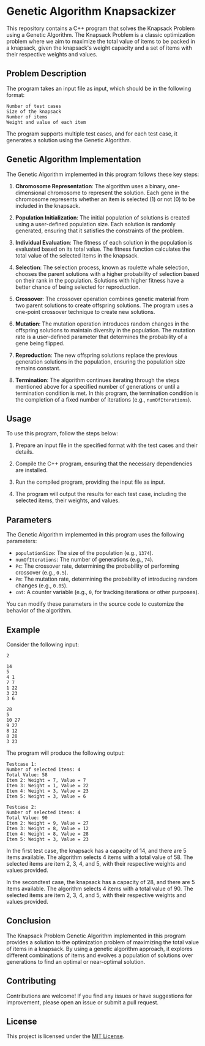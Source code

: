 # Genetic Algorithm Knapsackizer

This repository contains a C++ program that solves the Knapsack Problem using a Genetic Algorithm. The Knapsack Problem is a classic optimization problem where we aim to maximize the total value of items to be packed in a knapsack, given the knapsack's weight capacity and a set of items with their respective weights and values.

## Problem Description

The program takes an input file as input, which should be in the following format:

```
Number of test cases
Size of the knapsack
Number of items
Weight and value of each item
```

The program supports multiple test cases, and for each test case, it generates a solution using the Genetic Algorithm.

## Genetic Algorithm Implementation

The Genetic Algorithm implemented in this program follows these key steps:

1. **Chromosome Representation**: The algorithm uses a binary, one-dimensional chromosome to represent the solution. Each gene in the chromosome represents whether an item is selected (1) or not (0) to be included in the knapsack.

2. **Population Initialization**: The initial population of solutions is created using a user-defined population size. Each solution is randomly generated, ensuring that it satisfies the constraints of the problem.

3. **Individual Evaluation**: The fitness of each solution in the population is evaluated based on its total value. The fitness function calculates the total value of the selected items in the knapsack.

4. **Selection**: The selection process, known as roulette whale selection, chooses the parent solutions with a higher probability of selection based on their rank in the population. Solutions with higher fitness have a better chance of being selected for reproduction.

5. **Crossover**: The crossover operation combines genetic material from two parent solutions to create offspring solutions. The program uses a one-point crossover technique to create new solutions.

6. **Mutation**: The mutation operation introduces random changes in the offspring solutions to maintain diversity in the population. The mutation rate is a user-defined parameter that determines the probability of a gene being flipped.

7. **Reproduction**: The new offspring solutions replace the previous generation solutions in the population, ensuring the population size remains constant.

8. **Termination**: The algorithm continues iterating through the steps mentioned above for a specified number of generations or until a termination condition is met. In this program, the termination condition is the completion of a fixed number of iterations (e.g., `numOfIterations`).

## Usage

To use this program, follow the steps below:

1. Prepare an input file in the specified format with the test cases and their details.

2. Compile the C++ program, ensuring that the necessary dependencies are installed.

3. Run the compiled program, providing the input file as input.

4. The program will output the results for each test case, including the selected items, their weights, and values.

## Parameters

The Genetic Algorithm implemented in this program uses the following parameters:

- `populationSize`: The size of the population (e.g., `1374`).
- `numOfIterations`: The number of generations (e.g., `74`).
- `Pc`: The crossover rate, determining the probability of performing crossover (e.g., `0.5`).
- `Pm`: The mutation rate, determining the probability of introducing random changes (e.g., `0.05`).
- `cnt`: A counter variable (e.g., `0`, for tracking iterations or other purposes).

You can modify these parameters in the source code to customize the behavior of the algorithm.

## Example

Consider the following input:

```
2

14
5
4 1
7 7
1 22
3 23
3 6

28
5
10 27
9 27
8 12
8 28
3 23
```

The program will produce the following output:

```
Testcase 1:
Number of selected items: 4
Total Value: 58
Item 2: Weight = 7, Value = 7
Item 3: Weight = 1, Value = 22
Item 4: Weight = 3, Value = 23
Item 5: Weight = 3, Value = 6

Testcase 2:
Number of selected items: 4
Total Value: 90
Item 2: Weight = 9, Value = 27
Item 3: Weight = 8, Value = 12
Item 4: Weight = 8, Value = 28
Item 5: Weight = 3, Value = 23
```

In the first test case, the knapsack has a capacity of 14, and there are 5 items available. The algorithm selects 4 items with a total value of 58. The selected items are item 2, 3, 4, and 5, with their respective weights and values provided.

In the secondtest case, the knapsack has a capacity of 28, and there are 5 items available. The algorithm selects 4 items with a total value of 90. The selected items are item 2, 3, 4, and 5, with their respective weights and values provided.

## Conclusion

The Knapsack Problem Genetic Algorithm implemented in this program provides a solution to the optimization problem of maximizing the total value of items in a knapsack. By using a genetic algorithm approach, it explores different combinations of items and evolves a population of solutions over generations to find an optimal or near-optimal solution.

## Contributing

Contributions are welcome! If you find any issues or have suggestions for improvement, please open an issue or submit a pull request.

## License

This project is licensed under the [MIT License](LICENSE.md).
